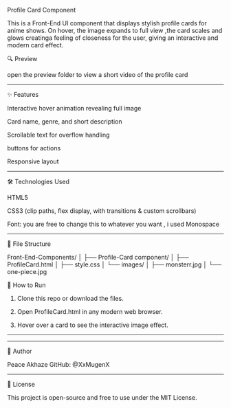 Profile Card Component

This is a Front-End UI component that displays stylish profile cards for anime shows. On hover, the image expands to full view ,the card scales and glows  creatinga feeling of closeness for the user, giving an interactive and modern card effect.

🔍 Preview


open the preview folder to view a short video of the profile card


---

✨ Features

Interactive hover animation revealing full image

Card name, genre, and short description

Scrollable text for overflow handling

buttons for actions

Responsive layout



---

🛠️ Technologies Used

HTML5

CSS3 (clip paths, flex display, with transitions & custom scrollbars)

Font: you are free to change this to whatever you want , i used Monospace



---

📁 File Structure

Front-End-Components/
│
├── Profile-Card component/
│   ├── ProfileCard.html
│   ├── style.css
│   └── images/
│       ├── monsterr.jpg
│       └── one-piece.jpg

🚀 How to Run

1. Clone this repo or download the files.


2. Open ProfileCard.html in any modern web browser.


3. Hover over a card to see the interactive image effect.




---


---

👤 Author

Peace Akhaze
GitHub: @XxMugenX


---

📄 License

This project is open-source and free to use under the MIT License.